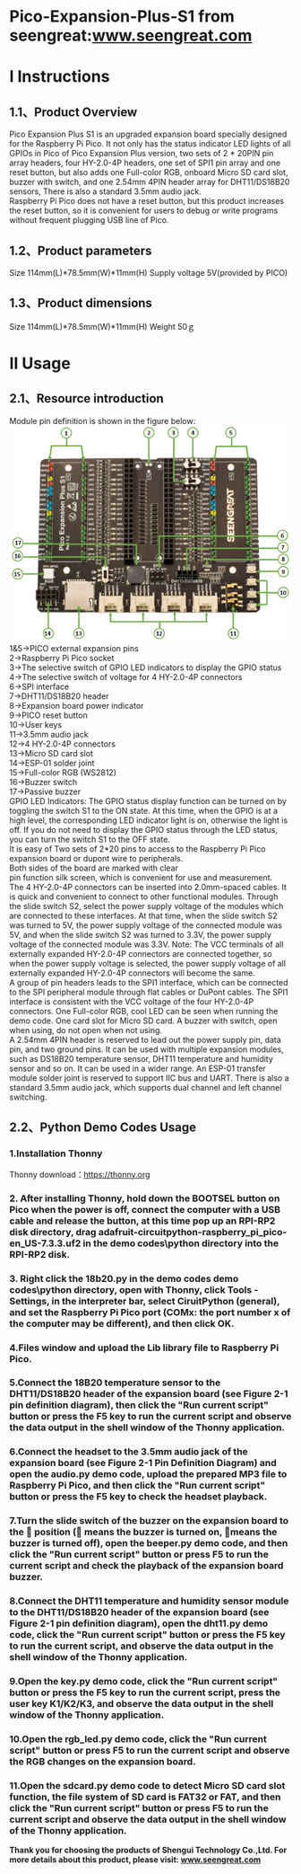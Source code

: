 Pico-Expansion-Plus-S1 from seengreat:www.seengreat.com
 =======================================
# Ⅰ  Instructions
## 1.1、Product Overview
Pico Expansion Plus S1 is an upgraded expansion board specially designed for the Raspberry Pi Pico. It not only has the status indicator LED lights of all GPIOs in Pico of Pico Expansion Plus version, two sets of 2 * 20PIN pin array headers, four HY-2.0-4P headers, one set of SPI1 pin array and one reset button, but also adds one Full-color RGB, onboard Micro SD card slot, buzzer with switch, and one 2.54mm 4PIN header array for DHT11/DS18B20 sensors, There is also a standard 3.5mm audio jack.<br>
Raspberry Pi Pico does not have a reset button, but this product increases the reset button, so it is convenient for users to debug or write programs without frequent plugging USB line of Pico.<br>
## 1.2、Product parameters
Size	114mm(L)*78.5mm(W)*11mm(H)
Supply voltage	5V(provided by PICO)

## 1.3、Product dimensions
Size	114mm(L)*78.5mm(W)*11mm(H)
Weight	50ｇ
# Ⅱ  Usage
## 2.1、Resource introduction
 Module pin definition is shown in the figure below:<br>
![image](https://github.com/seengreat/Pico-Expansion-Plus-S1/blob/main/Pico%20Expnsion%20PLUS%20S1.png)<br>
1&5->PICO external expansion pins<br>
 2->Raspberry Pi Pico socket<br>
 3->The selective switch of GPIO LED indicators to display the GPIO status<br>
 4->The selective switch of voltage for 4 HY-2.0-4P connectors<br>
 6->SPI interface<br>
 7->DHT11/DS18B20 header<br>
 8->Expansion board power indicator<br>
 9->PICO reset button<br>
 10->User keys<br>
 11->3.5mm audio jack<br>
 12->4 HY-2.0-4P connectors<br>
 13->Micro SD card slot<br>
 14->ESP-01 solder joint<br>
 15->Full-color RGB (WS2812)<br>
 16->Buzzer switch<br>
 17->Passive buzzer<br>
GPIO LED Indicators: The GPIO status display function can be turned on by toggling the switch S1 to the ON state. At this time, when the GPIO is at a high level, the corresponding LED indicator light is on, otherwise the light is off. If you do not need to display the GPIO status through the LED status, you can turn the switch S1 to the OFF state.<br>
It is easy of Two sets of 2*20 pins to access to the Raspberry Pi Pico expansion board or dupont wire to peripherals. <br>Both sides of the board are marked with clear<br>
pin function silk screen, which is convenient for use and measurement.<br>
The 4 HY-2.0-4P connectors can be inserted into 2.0mm-spaced cables. It is quick and convenient to connect to other functional modules. Through the slide switch S2, select the power supply voltage of the modules which are connected to these interfaces. At that time, when the slide switch S2 was turned to 5V, the power supply voltage of the connected module was 5V, and when the slide switch S2 was turned to 3.3V, the power supply voltage of the connected module was 3.3V. Note: The VCC terminals of all externally expanded HY-2.0-4P connectors are connected together, so when the power supply voltage is selected, the power supply voltage of all externally expanded HY-2.0-4P connectors will become the same.<br>
A group of pin headers leads to the SPI1 interface, which can be connected to the SPI peripheral module through flat cables or DuPont cables. The SPI1 interface is consistent with the VCC voltage of the four HY-2.0-4P connectors. One Full-color RGB, cool LED can be seen when running the demo code. One card slot for Micro SD card. A buzzer with switch, open when using, do not open when not using.<br>
A 2.54mm 4PIN header is reserved to lead out the power supply pin, data pin, and two ground pins. It can be used with multiple expansion modules, such as DS18B20 temperature sensor, DHT11 temperature and humidity sensor and so on. It can be used in a wider range. An ESP-01 transfer module solder joint is reserved to support IIC bus and UART. There is also a standard 3.5mm audio jack, which supports dual channel and left channel switching.<br>
## 2.2、Python Demo Codes Usage
### 1.Installation Thonny
Thonny download：https://thonny.org<br>
### 2.  After installing Thonny, hold down the BOOTSEL button on Pico when the power is off, connect the computer with a USB cable and release the button, at this time pop up an RPI-RP2 disk directory, drag adafruit-circuitpython-raspberry_pi_pico-en_US-7.3.3.uf2 in the demo codes\python directory into the RPI-RP2 disk.
### 3.  Right click the 18b20.py in the demo codes demo codes\python directory, open with Thonny, click Tools - Settings, in the interpreter bar, select CiruitPython (general), and set the Raspberry Pi Pico port (COMx: the port number x of the computer may be different), and then click OK.
### 4.Files window and upload the Lib library file to Raspberry Pi Pico.
### 5.Connect the 18B20 temperature sensor to the DHT11/DS18B20 header of the expansion board (see Figure 2-1 pin definition diagram), then click the "Run current script" button or press the F5 key to run the current script and observe the data output in the shell window of the Thonny application.
### 6.Connect the headset to the 3.5mm audio jack of the expansion board (see Figure 2-1 Pin Definition Diagram) and open the audio.py demo code, upload the prepared MP3 file to Raspberry Pi Pico, and then click the "Run current script" button or press the F5 key to check the headset playback.
### 7.Turn the slide switch of the buzzer on the expansion board to the  position ( means the buzzer is turned on, means the buzzer is turned off), open the beeper.py demo code, and then click the "Run current script" button or press F5 to run the current script and check the playback of the expansion board buzzer.
### 8.Connect the DHT11 temperature and humidity sensor module to the DHT11/DS18B20 header of the expansion board (see Figure 2-1 pin definition diagram), open the dht11.py demo code, click the "Run current script" button or press the F5 key to run the current script, and observe the data output in the shell window of the Thonny application.
### 9.Open the key.py demo code, click the "Run current script" button or press the F5 key to run the current script, press the user key K1/K2/K3, and observe the data output in the shell window of the Thonny application.
### 10.Open the rgb_led.py demo code, click the "Run current script" button or press F5 to run the current script and observe the RGB changes on the expansion board.
### 11.Open the sdcard.py demo code to detect Micro SD card slot function, the file system of SD card is FAT32 or FAT, and then click the "Run current script" button or press F5 to run the current script and observe the data output in the shell window of the Thonny application.<br>

__Thank you for choosing the products of Shengui Technology Co.,Ltd. For more details about this product, please visit:
www.seengreat.com__

